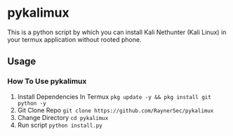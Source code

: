 # pykalimux
This is a python script by which you can install Kali Nethunter (Kali Linux) in your termux application without rooted phone.

## Usage
### How To Use pykalimux
1. Install Dependencies In Termux `pkg update -y && pkg install git python -y`
2. Git Clone Repo `git clone https://github.com/RaynerSec/pykalimux`
3. Change Directory `cd pykalimux`
4. Run script `python install.py`
